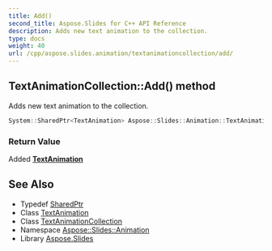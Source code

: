 ```yaml
---
title: Add()
second_title: Aspose.Slides for C++ API Reference
description: Adds new text animation to the collection.
type: docs
weight: 40
url: /cpp/aspose.slides.animation/textanimationcollection/add/
---
```

## TextAnimationCollection::Add() method


Adds new text animation to the collection.

```cpp
System::SharedPtr<TextAnimation> Aspose::Slides::Animation::TextAnimationCollection::Add()
```


### Return Value

Added **[TextAnimation](../../textanimation/)**

## See Also

* Typedef [SharedPtr](../../system/sharedptr/)
* Class [TextAnimation](../textanimation/)
* Class [TextAnimationCollection](./)
* Namespace [Aspose::Slides::Animation](../)
* Library [Aspose.Slides](../../)